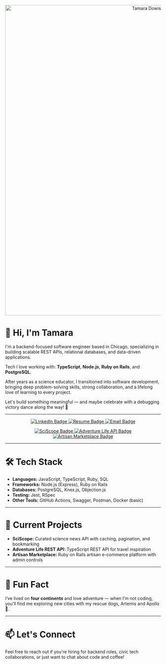 <p align="center">
  <img src="https://github.com/user-attachments/assets/13f8168a-3308-48e4-9c90-e1215ca0c4ef" alt="Tamara Dowis GitHub Banner" width=1000"/>
</p>

# 👋 Hi, I'm Tamara

I'm a backend-focused software engineer based in Chicago, specializing in building scalable REST APIs, relational databases, and data-driven applications.

Tech I love working with: **TypeScript**, **Node.js**, **Ruby on Rails**, and **PostgreSQL**.

After years as a science educator, I transitioned into software development, bringing deep problem-solving skills, strong collaboration, and a lifelong love of learning to every project.

Let's build something meaningful — and maybe celebrate with a debugging victory dance along the way! 🎉

---

<p align="center">
  <a href="https://www.linkedin.com/in/tamaradowis/" target="_blank">
    <img src="https://img.shields.io/badge/LinkedIn-Tamara%20Dowis-0077B5?style=for-the-badge&logo=linkedin&logoColor=white" alt="LinkedIn Badge"/>
  </a>
  <a href="https://wanderlust-create.github.io/resume//TamaraDowis_SoftwareEngineer_Resume.pdf" target="_blank">
    <img src="https://img.shields.io/badge/Resume-View-8E7CC3?style=for-the-badge&logo=readthedocs&logoColor=white" alt="Resume Badge"/>
  </a>
  <a href="mailto:tamara.dowis@gmail.com" target="_blank">
    <img src="https://img.shields.io/badge/Email-Contact-F08080?style=for-the-badge&logo=gmail&logoColor=white" alt="Email Badge"/>
  </a>
</p>

<p align="center">
  <a href="https://github.com/wanderlust-create/sciscope" target="_blank">
    <img src="https://img.shields.io/badge/SciScope-A78BFA?style=for-the-badge" alt="SciScope Badge"/>
  </a>
  <a href="https://github.com/wanderlust-create/adventure-life-REST-API" target="_blank">
    <img src="https://img.shields.io/badge/Adventure%20Life%20API-5FD0A4?style=for-the-badge" alt="Adventure Life API Badge"/>
  </a>
  <a href="https://github.com/wanderlust-create/artisan-marketplace" target="_blank">
    <img src="https://img.shields.io/badge/Artisan%20Marketplace-F4D06F?style=for-the-badge" alt="Artisan Marketplace Badge"/>
  </a>
</p>


---

# 🛠️ Tech Stack

- **Languages:** JavaScript, TypeScript, Ruby, SQL
- **Frameworks:** Node.js (Express), Ruby on Rails
- **Databases:** PostgreSQL, Knex.js, Objection.js
- **Testing:** Jest, RSpec
- **Other Tools:** GitHub Actions, Swagger, Postman, Docker (basic)

---

# 🚀 Current Projects

- **SciScope:** Curated science news API with caching, pagination, and bookmarking
- **Adventure Life REST API:** TypeScript REST API for travel inspiration
- **Artisan Marketplace:** Ruby on Rails artisan e-commerce platform with admin controls

---

# 🌟 Fun Fact

I’ve lived on **four continents** and love adventure — when I’m not coding, you’ll find me exploring new cities with my rescue dogs, Artemis and Apollo 🐾.

---

# 📫 Let's Connect

Feel free to reach out if you're hiring for backend roles, civic tech collaborations, or just want to chat about code and coffee!
